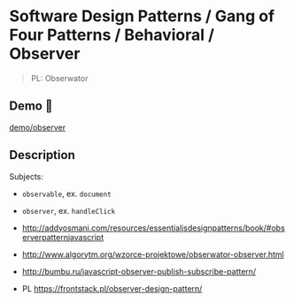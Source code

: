# Software Design Patterns / Gang of Four Patterns / Behavioral / Observer

> PL: Obserwator

## Demo 🎉

<a href="./demo/observer/">demo/observer</a>

## Description

Subjects:

* `observable`, ex. `document`
* `observer`, ex. `handleClick`

* <http://addyosmani.com/resources/essentialjsdesignpatterns/book/#observerpatternjavascript>
* <http://www.algorytm.org/wzorce-projektowe/obserwator-observer.html>
* <http://bumbu.ru/javascript-observer-publish-subscribe-pattern/>
* PL <https://frontstack.pl/observer-design-pattern/>
